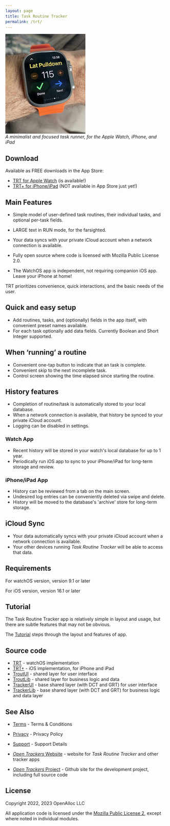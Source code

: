 ```yaml
---
layout: page
title: Task Routine Tracker
permalink: /trt/
---
```


<div style="width: 250px; height: 298px;">
<img src="/assets/images/trt-on-wrist.jpeg" alt="trt-on-wrist" style="width: inherit" />
</div>
<p/>

_A minimalist and focused task runner, for the Apple Watch, iPhone, and iPad_

## Download

Available as FREE downloads in the App Store:

- [TRT for Apple Watch](https://apps.apple.com/us/app/task-routine-tracker/id6447024549) (is available!)
- [TRT+ for iPhone/iPad](https://apps.apple.com/us/app/task-routine-tracker/id)  (NOT available in App Store just yet!)

## Main Features

- Simple model of user-defined task routines, their individual tasks, and optional per-task fields.
- LARGE text in RUN mode, for the farsighted. 

- Your data syncs with your private iCloud account when a network connection is available.
- Fully open source where code is licensed with Mozilla Public License 2.0.
- The WatchOS app is independent, not requiring companion iOS app. Leave your iPhone at home!

TRT prioritizes convenience, quick interactions, and the basic needs of the user.

## Quick and easy setup

- Add routines, tasks, and (optionally) fields in the app itself, with convenient preset names available.
- For each task optionally add data fields. Currently Boolean and Short Integer supported.

## When ‘running’ a routine

- Convenient one-tap button to indicate that an task is complete.
- Convenient skip to the next incomplete task.
- Control screen showing the time elapsed since starting the routine.

## History features

- Completion of routine/task is automatically stored to your local database.
- When a network connection is available, that history be synced to your private iCloud account.
- Logging can be disabled in settings.

### Watch App

- Recent history will be stored in your watch's local database for up to 1 year. 
- Periodically run iOS app to sync to your iPhone/iPad for long-term storage and review.

### iPhone/iPad App

- History can be reviewed from a tab on the main screen.
- Undesired log entries can be conveniently deleted via swipe and delete.
- History will be moved to the database's 'archive' store for long-term storage.

## iCloud Sync

- Your data automatically syncs with your private iCloud account when a network connection is available.
- Your other devices running _Task Routine Tracker_ will be able to access that data.

## Requirements

For watchOS version, version 9.1 or later

For iOS version, version 16.1 or later

## Tutorial

The Task Routine Tracker app is relatively simple in layout and usage, but there are subtle features that may not be obvious.

The [Tutorial](/trt/tutorial/) steps through the layout and features of app.

## Source code

* [TRT](https://github.com/open-trackers/Task-Routine-Tracker-Watch-App) - watchOS implementation
* [TRT+](https://github.com/open-trackers/Task-Routine-Tracker-Plus-App) - iOS implementation, for iPhone and iPad
* [TroutUI](https://github.com/open-trackers/TroutUI/) - shared layer for user interface
* [TroutLib](https://github.com/open-trackers/TroutLib/) - shared layer for business logic and data
* [TrackerUI](https://github.com/open-trackers/TrackerUI/) - base shared layer (with DCT and GRT) for user interface
* [TrackerLib](https://github.com/open-trackers/TrackerLib/) - base shared layer (with DCT and GRT) for business logic and data layer

## See Also

* [Terms](/terms/) - Terms & Conditions
* [Privacy](/privacy/) - Privacy Policy
* [Support](/support/) - Support Details

* [_Open Trackers_ Website](https://open-trackers.github.io) - website for _Task Routine Tracker_ and other tracker apps
* [_Open Trackers_ Project](https://github.com/open-trackers) - Github site for the development project, including full source code

## License

Copyright 2022, 2023 OpenAlloc LLC

All application code is licensed under the [Mozilla Public License 2](https://www.mozilla.org/en-US/MPL/2.0/), except where noted in individual modules.

